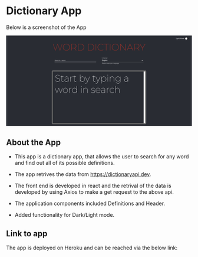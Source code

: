 # Dictionary App

Below is a screenshot of the App

![Screenshot](App.png)
## About the App

- This app is a dictionary app, that allows the user to search for any word and find out all of its possible definitions.

- The app retrives the data from https://dictionaryapi.dev.

- The front end is developed in react and the retrival of the data is developed by using Axios to make a get request to the above api.

- The application components included Definitions and Header. 

- Added functionality for Dark/Light mode.

## Link to app

The app is deployed on Heroku and can be reached via the below link:



